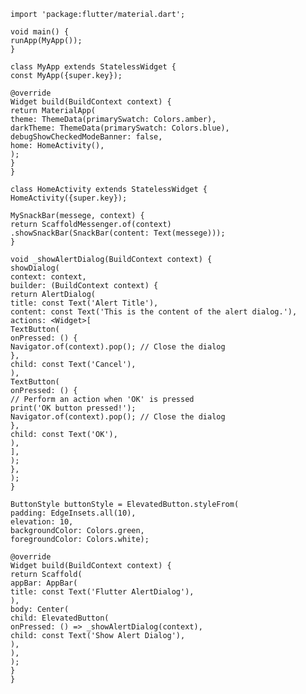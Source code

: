     import 'package:flutter/material.dart';
    
    void main() {
    runApp(MyApp());
    }
    
    class MyApp extends StatelessWidget {
    const MyApp({super.key});
    
    @override
    Widget build(BuildContext context) {
    return MaterialApp(
    theme: ThemeData(primarySwatch: Colors.amber),
    darkTheme: ThemeData(primarySwatch: Colors.blue),
    debugShowCheckedModeBanner: false,
    home: HomeActivity(),
    );
    }
    }
    
    class HomeActivity extends StatelessWidget {
    HomeActivity({super.key});
    
    MySnackBar(messege, context) {
    return ScaffoldMessenger.of(context)
    .showSnackBar(SnackBar(content: Text(messege)));
    }
    
    void _showAlertDialog(BuildContext context) {
    showDialog(
    context: context,
    builder: (BuildContext context) {
    return AlertDialog(
    title: const Text('Alert Title'),
    content: const Text('This is the content of the alert dialog.'),
    actions: <Widget>[
    TextButton(
    onPressed: () {
    Navigator.of(context).pop(); // Close the dialog
    },
    child: const Text('Cancel'),
    ),
    TextButton(
    onPressed: () {
    // Perform an action when 'OK' is pressed
    print('OK button pressed!');
    Navigator.of(context).pop(); // Close the dialog
    },
    child: const Text('OK'),
    ),
    ],
    );
    },
    );
    }
    
    ButtonStyle buttonStyle = ElevatedButton.styleFrom(
    padding: EdgeInsets.all(10),
    elevation: 10,
    backgroundColor: Colors.green,
    foregroundColor: Colors.white);
    
    @override
    Widget build(BuildContext context) {
    return Scaffold(
    appBar: AppBar(
    title: const Text('Flutter AlertDialog'),
    ),
    body: Center(
    child: ElevatedButton(
    onPressed: () => _showAlertDialog(context),
    child: const Text('Show Alert Dialog'),
    ),
    ),
    );
    }
    }
